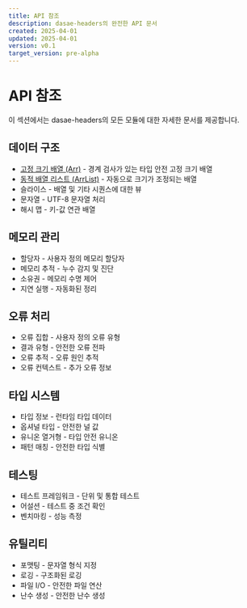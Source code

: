 ```yaml
---
title: API 참조
description: dasae-headers의 완전한 API 문서
created: 2025-04-01
updated: 2025-04-01
version: v0.1
target_version: pre-alpha
---
```


# API 참조

이 섹션에서는 dasae-headers의 모든 모듈에 대한 자세한 문서를 제공합니다.

## 데이터 구조

- [고정 크기 배열 (Arr)](./Arr.md) - 경계 검사가 있는 타입 안전 고정 크기 배열
- [동적 배열 리스트 (ArrList)](./ArrList.md) - 자동으로 크기가 조정되는 배열
- 슬라이스 - 배열 및 기타 시퀀스에 대한 뷰
- 문자열 - UTF-8 문자열 처리
- 해시 맵 - 키-값 연관 배열

## 메모리 관리

- 할당자 - 사용자 정의 메모리 할당자
- 메모리 추적 - 누수 감지 및 진단
- 소유권 - 메모리 수명 제어
- 지연 실행 - 자동화된 정리

## 오류 처리

- 오류 집합 - 사용자 정의 오류 유형
- 결과 유형 - 안전한 오류 전파
- 오류 추적 - 오류 원인 추적
- 오류 컨텍스트 - 추가 오류 정보

## 타입 시스템

- 타입 정보 - 런타임 타입 데이터
- 옵셔널 타입 - 안전한 널 값
- 유니온 열거형 - 타입 안전 유니온
- 패턴 매칭 - 안전한 타입 식별

## 테스팅

- 테스트 프레임워크 - 단위 및 통합 테스트
- 어설션 - 테스트 중 조건 확인
- 벤치마킹 - 성능 측정

## 유틸리티

- 포맷팅 - 문자열 형식 지정
- 로깅 - 구조화된 로깅
- 파일 I/O - 안전한 파일 연산
- 난수 생성 - 안전한 난수 생성
